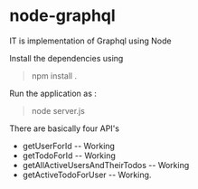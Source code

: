 # node-graphql

IT is implementation of Graphql using Node

Install the dependencies using 

> npm install .

Run the application as :

> node server.js


There are basically four API's

* getUserForId -- Working
* getTodoForId -- Working
* getAllActiveUsersAndTheirTodos -- Working    
* getActiveTodoForUser -- Working.
